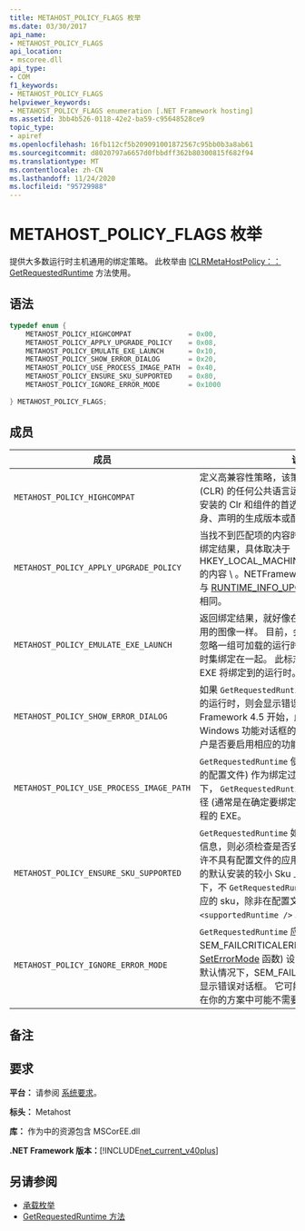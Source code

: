 ```yaml
---
title: METAHOST_POLICY_FLAGS 枚举
ms.date: 03/30/2017
api_name:
- METAHOST_POLICY_FLAGS
api_location:
- mscoree.dll
api_type:
- COM
f1_keywords:
- METAHOST_POLICY_FLAGS
helpviewer_keywords:
- METAHOST_POLICY_FLAGS enumeration [.NET Framework hosting]
ms.assetid: 3bb4b526-0118-42e2-ba59-c95648528ce9
topic_type:
- apiref
ms.openlocfilehash: 16fb112cf5b209091001872567c95bb0b3a8ab61
ms.sourcegitcommit: d8020797a6657d0fbbdff362b80300815f682f94
ms.translationtype: MT
ms.contentlocale: zh-CN
ms.lasthandoff: 11/24/2020
ms.locfileid: "95729988"
---
```

# <a name="metahost_policy_flags-enumeration"></a>METAHOST_POLICY_FLAGS 枚举

提供大多数运行时主机通用的绑定策略。 此枚举由 [ICLRMetaHostPolicy：： GetRequestedRuntime](iclrmetahostpolicy-getrequestedruntime-method.md) 方法使用。  
  
## <a name="syntax"></a>语法  
  
```cpp  
typedef enum {  
    METAHOST_POLICY_HIGHCOMPAT              = 0x00,  
    METAHOST_POLICY_APPLY_UPGRADE_POLICY    = 0x08,  
    METAHOST_POLICY_EMULATE_EXE_LAUNCH      = 0x10,  
    METAHOST_POLICY_SHOW_ERROR_DIALOG       = 0x20,  
    METAHOST_POLICY_USE_PROCESS_IMAGE_PATH  = 0x40,  
    METAHOST_POLICY_ENSURE_SKU_SUPPORTED    = 0x80,  
    METAHOST_POLICY_IGNORE_ERROR_MODE       = 0x1000  
  
} METAHOST_POLICY_FLAGS;  
```  
  
## <a name="members"></a>成员  
  
|成员|说明|  
|------------|-----------------|  
|`METAHOST_POLICY_HIGHCOMPAT`|定义高兼容性策略，该策略不考虑加载到当前进程 (CLR) 的任何公共语言运行时。 相反，它仅考虑已安装的 Clr 和组件的首选项，派生自程序集文件本身、声明的生成版本或配置文件。|  
|`METAHOST_POLICY_APPLY_UPGRADE_POLICY`|当找不到匹配项的内容时，将升级策略应用于版本绑定结果，具体取决于 HKEY_LOCAL_MACHINE\SOFTWARE\Microsoft的内容 \\ 。NETFramework\Policy\Upgrades. 这与 [RUNTIME_INFO_UPGRADE_VERSION](runtime-info-flags-enumeration.md)的效果相同。|  
|`METAHOST_POLICY_EMULATE_EXE_LAUNCH`|返回绑定结果，就好像在新进程中启动了提供给调用的图像一样。 目前，会 `GetRequestedRuntime` 忽略一组可加载的运行时，并将其与已安装的运行时集绑定在一起。 此标志允许主机在启动时确定 EXE 将绑定到的运行时。|  
|`METAHOST_POLICY_SHOW_ERROR_DIALOG`|如果 `GetRequestedRuntime` 找不到与输入参数兼容的运行时，则会显示错误对话框。 从 .NET Framework 4.5 开始，此错误对话框可以采用 Windows 功能对话框的形式，该对话框会询问用户是否要启用相应的功能。|  
|`METAHOST_POLICY_USE_PROCESS_IMAGE_PATH`|`GetRequestedRuntime` 使用进程图像 (和任何相应的配置文件) 作为绑定过程的附加输入。 默认情况下， `GetRequestedRuntime` 不会回退到进程映像路径 (通常是在确定要绑定到的运行时) 用于启动进程的 EXE。|  
|`METAHOST_POLICY_ENSURE_SKU_SUPPORTED`|`GetRequestedRuntime` 如果配置文件中没有可用的信息，则必须检查是否安装了相应的 SKU。 这允许不具有配置文件的应用程序在 .NET Framework 的默认安装的较小 Sku 上正常失败。 默认情况下，不 `GetRequestedRuntime` 会检查是否安装了相应的 sku，除非在配置文件元素中指定了 sku 属性 `<supportedRuntime />` 。|  
|`METAHOST_POLICY_IGNORE_ERROR_MODE`|`GetRequestedRuntime` 应忽略 SEM_FAILCRITICALERRORS (通过调用 [SetErrorMode](/windows/win32/api/errhandlingapi/nf-errhandlingapi-seterrormode) 函数) 设置，并显示错误对话框。 默认情况下，SEM_FAILCRITICALERRORS 禁止显示错误对话框。 它可能已被其他进程继承，并且在你的方案中可能不需要此错误。|  
  
## <a name="remarks"></a>备注  
  
## <a name="requirements"></a>要求  

 **平台：** 请参阅 [系统要求](../../get-started/system-requirements.md)。  
  
 **标头：** Metahost  
  
 **库：** 作为中的资源包含 MSCorEE.dll  
  
 **.NET Framework 版本：**[!INCLUDE[net_current_v40plus](../../../../includes/net-current-v40plus-md.md)]  
  
## <a name="see-also"></a>另请参阅

- [承载枚举](hosting-enumerations.md)
- [GetRequestedRuntime 方法](iclrmetahostpolicy-getrequestedruntime-method.md)

